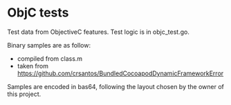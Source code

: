 ObjC tests
==========

Test data from ObjectiveC features. Test logic is in objc_test.go.

Binary samples are as follow:

  - compiled from class.m
  - taken from https://github.com/crsantos/BundledCocoapodDynamicFrameworkError

Samples are encoded in bas64, following the layout chosen by the owner of this project.